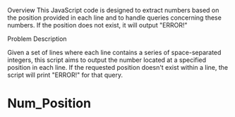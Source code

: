 Overview
This JavaScript code is designed to extract numbers based on the position provided in each line and to
handle queries concerning these numbers. If the position does not exist, it will output "ERROR!"

Problem Description

Given a set of lines where each line contains a series of space-separated integers, 
this script aims to output the number located at a specified position in each line. 
If the requested position doesn't exist within a line, the script will print "ERROR!" for that query.
# Num_Position

